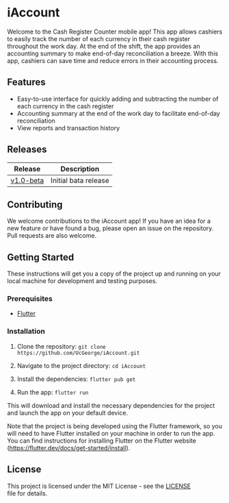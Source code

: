 # iAccount

Welcome to the Cash Register Counter mobile app! This app allows cashiers to easily track the number of each currency in their cash register throughout the work day. At the end of the shift, the app provides an accounting summary to make end-of-day reconciliation a breeze. With this app, cashiers can save time and reduce errors in their accounting process.

## Features

- Easy-to-use interface for quickly adding and subtracting the number of each currency in the cash register
- Accounting summary at the end of the work day to facilitate end-of-day reconciliation
- View reports and transaction history

## Releases

| Release | Description |
|---------|-------------|
| [v1.0-beta](https://github.com/UcGeorge/iAccount/releases/tag/v1.0-beta)    | Initial bata release |

## Contributing

We welcome contributions to the iAccount app! If you have an idea for a new feature or have found a bug, please open an issue on the repository. Pull requests are also welcome.

## Getting Started

These instructions will get you a copy of the project up and running on your local machine for development and testing purposes.

### Prerequisites

- [Flutter](https://flutter.dev/docs/get-started/install)

### Installation

1. Clone the repository: `git clone https://github.com/UcGeorge/iAccount.git`

2. Navigate to the project directory: `cd iAccount`

3. Install the dependencies: `flutter pub get`

4. Run the app: `flutter run`

This will download and install the necessary dependencies for the project and launch the app on your default device.

Note that the project is being developed using the Flutter framework, so you will need to have Flutter installed on your machine in order to run the app. You can find instructions for installing Flutter on the Flutter website (https://flutter.dev/docs/get-started/install).

## License

This project is licensed under the MIT License - see the [LICENSE](LICENSE.md) file for details.
